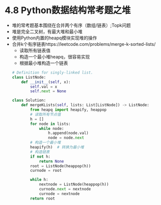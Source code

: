 # 4.8 Python数据结构常考题之堆

- 堆的常考题基本围绕在合并两个有序（数组/链表）;Topk问题
- 堆是完全二叉树，有最大堆和最小堆
- 使用Python内置的heapq模块实现堆的操作
- 合并k个有序链表https://leetcode.com/problems/merge-k-sorted-lists/
	- 读取所有链表值
	- 构造一个最小堆heapq，很容易实现
	- 根据最小堆构造一个链表
	```python
	# Definition for singly-linked list.
	class ListNode:
	    def __init__(self, x):
	        self.val = x
	        self.next = None
	
	class Solution:
	    def mergeKLists(self, lists: List[ListNode]) -> ListNode:
	        from heapq import heapify, heappop
	        # 读取所有节点值
	        h = []
	        for node in lists:
	            while node:
	                h.append(node.val)
	                node = node.next
	        # 构造一个最小堆
	        heapify(h)  # 转换为最小堆
	        # 构造链表
	        if not h:
	            return None
	        root = ListNode(heappop(h))
	        curnode = root
	
	        while h:
	            nextnode = ListNode(heappop(h))
	            curnode.next = nextnode
	            curnode = nextnode
	        return root
	```